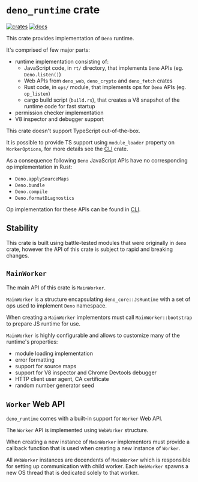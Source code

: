 # `deno_runtime` crate

[![crates](https://img.shields.io/crates/v/deno_runtime.svg)](https://crates.io/crates/deno_runtime)
[![docs](https://docs.rs/deno_runtime/badge.svg)](https://docs.rs/deno_runtime)

This crate provides implementation of `Deno` runtime.

It's comprised of few major parts:

- runtime implementation consisting of:
  - JavaScript code, in `rt/` directory, that implements `Deno` APIs (eg.
    `Deno.listen()`)
  - Web APIs from `deno_web`, `deno_crypto` and `deno_fetch` crates
  - Rust code, in `ops/` module, that implements ops for `Deno` APIs (eg.
    `op_listen`)
  - cargo build script (`build.rs`), that creates a V8 snapshot of the runtime
    code for fast startup
- permission checker implementation
- V8 inspector and debugger support

This crate doesn't support TypeScript out-of-the-box.

It is possible to provide TS support using `module_loader` property on
`WorkerOptions`, for more details see the
[CLI](https://github.com/denoland/deno/tree/master/cli) crate.

As a consequence following `Deno` JavaScript APIs have no corresponding op
implementation in Rust:

- `Deno.applySourceMaps`
- `Deno.bundle`
- `Deno.compile`
- `Deno.formatDiagnostics`

Op implementation for these APIs can be found in
[CLI](https://github.com/denoland/deno/tree/master/cli).

## Stability

This crate is built using battle-tested modules that were originally in `deno`
crate, however the API of this crate is subject to rapid and breaking changes.

## `MainWorker`

The main API of this crate is `MainWorker`.

`MainWorker` is a structure encapsulating `deno_core::JsRuntime` with a set of
ops used to implement `Deno` namespace.

When creating a `MainWorker` implementors must call `MainWorker::bootstrap` to
prepare JS runtime for use.

`MainWorker` is highly configurable and allows to customize many of the
runtime's properties:

- module loading implementation
- error formatting
- support for source maps
- support for V8 inspector and Chrome Devtools debugger
- HTTP client user agent, CA certificate
- random number generator seed

## `Worker` Web API

`deno_runtime` comes with a built-in support for `Worker` Web API.

The `Worker` API is implemented using `WebWorker` structure.

When creating a new instance of `MainWorker` implementors must provide a
callback function that is used when creating a new instance of `Worker`.

All `WebWorker` instances are decendents of `MainWorker` which is responsible
for setting up communication with child worker. Each `WebWorker` spawns a new OS
thread that is dedicated solely to that worker.

